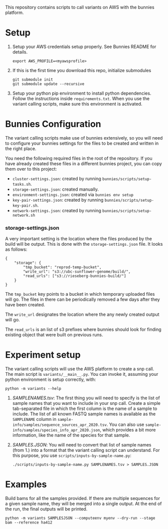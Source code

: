 
This repository contains scripts to call variants on AWS with the
bunnies platform.


Setup
================

1. Setup your AWS credentials setup properly. See Bunnies README for details.

       export AWS_PROFILE=<myawsprofile>

1. If this is the first time you download this repo, initialize submodules

       git submodule init
	   git submodule update --recursive

1. Setup your python pip environment to install python dependencies. Follow the    instructions inside `requirements.txt`. When you use the variant calling
   scripts, make sure this environment is activated.

Bunnies Configuration
=====================

The variant calling scripts make use of bunnies extensively, so you
will need to configure your bunnies settings for the files to be
created and written in the right place.

You need the following required files in the root of the repository. If you have already created
these files in a different bunnies project, you can copy them over to this project:

   - `cluster-settings.json`: created by running `bunnies/scripts/setup-tasks.sh`.
   - `storage-settings.json`: created manually.
   - `environment-settings.json`: created via `bunnies env setup`
   - `key-pair-settings.json`: created by running `bunnies/scripts/setup-key-pair.sh`.
   - `network-settings.json`: created by running `bunnies/scripts/setup-network.sh`

### storage-settings.json

A very important setting is the location where the files produced by the build will be output.
This is done with the `storage-settings.json` file. It looks as follows:

```
{
	"storage": {
        "tmp_bucket": "reprod-temp-bucket",
        "write_url": "s3://ubc-sunflower-genome/build/",
	    "read_urls": ["s3://rieseberg-bunnies-build/"]
    }
}
```

The `tmp_bucket` key points to a bucket in which temporary uploaded
files will go. The files in there can be periodically removed a few
days after they have been created.

The `write_url` designates the location where the any newly created
output will go.

The `read_urls` is an list of s3 prefixes where bunnies should look
for finding existing object that were built on previous runs.

Experiment setup
=================

The variant calling scripts will use the AWS platform to create a snp call.
The main script is `variants/__main__.py`. You can invoke it, assuming your
python environment is setup correctly, with:

    python -m variants --help

1. _SAMPLENAMES.tsv_: The first thing you will need to specify is the list of sample names that you
want to include in your snp call. Create a simple tab-separated file in which the first column is the name of a sample to include. The list of all known FASTQ sample names is available as the `SAMPLENAME` column in `sample-info/samples/sequence_sources_apr_2020.tsv`. You can also use `sample-info/samples/species_info_apr_2020.json`, which provides a bit more information, like the name of the species for that sample.

1. _SAMPLES.JSON_: You will need to convert that list of sample names (from 1.) into a format that the variant calling script can understand. For this purpose, you use `scripts/inputs-by-sample-name.py`:

       ./scripts/inputs-by-sample-name.py SAMPLENAMES.tsv > SAMPLES.JSON


Examples
=========

Build bams for all the samples provided. If there are multiple sequences for a given sample name, they will
be merged into a single output. At the end of the run, the final outputs will be printed.

    python -m variants SAMPLESJSON --computeenv myenv --dry-run --stage bam --reference ha412

